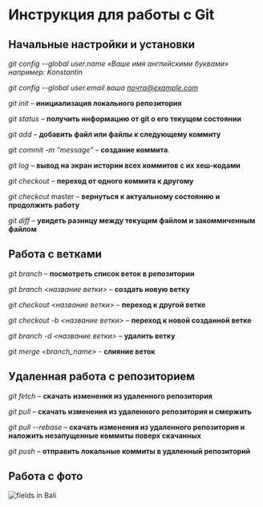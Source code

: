 # Инструкция для работы с Git

## Начальные настройки и установки

*git config --global user.name «Ваше имя английскими буквами»  например: Konstantin*

*git config --global user.email ваша почта@example.com*

*git init* – **инициализация локального репозитория**

*git status* – **получить информацию от git о его текущем состоянии**

*git add* – **добавить файл или файлы к следующему коммиту**

*git commit -m “message”* – **создание коммита**.

*git log* – **вывод на экран истории всех коммитов с их хеш-кодами**

*git checkout* – **переход от одного коммита к другому**

*git checkout* master – **вернуться к актуальному состоянию и продолжить работу**

*git diff* – **увидеть разницу между текущим файлом и закоммиченным файлом**

## Работа с ветками

*git branch* – **посмотреть список веток в репозитории**

*git branch <название ветки>* – **создать новую ветку**

*git checkout <название ветки>* – **переход к другой ветке**

*git checkout -b <название ветки>* – **переход к новой созданной ветке**

*git branch -d <название ветки>* – **удалить ветку**

*git merge <branch_name>* - **слияние веток**

## Удаленная работа с репозиторием

*git fetch* – **скачать изменения из удаленного репозитория**

*git pull* – **скачать изменения из удаленного репозитория и смержить**

*git pull --rebase* – **скачать изменения из удаленного репозитория и наложить незапущенные коммиты поверх скачанных**

*git push* – **отправить локальные коммиты в удаленный репозиторий**

## Работа с фото

![fields in Bali](2.-David-Lazar-Bali-for-Ideal-Escapes-1600px.jpg)